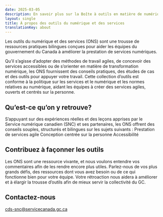 ```yaml
---
date: 2025-03-05
description: En savoir plus sur la Boîte à outils en matière de numérique et de services et sa mission d'autonomisation de la transformation numérique dans le secteur public.
layout: single
title: À propos des outils du numérique et des services
translationKey: about
---
```

Les outils du numérique et des services (ONS) sont une trousse de ressources pratiques bilingues conçues pour aider les équipes du gouvernement du Canada à améliorer la prestation de services numériques.

Qu’il s’agisse d’adopter des méthodes de travail agiles, de concevoir des services accessibles ou de s’orienter en matière de transformation numérique, les ONS fournissent des conseils pratiques, des études de cas et des outils pour appuyer votre travail. Cette collection d’outils est conforme à la politique sur les services et le numérique et les normes relatives au numérique, aidant les équipes à créer des services agiles, ouverts et centrés sur la personne.

## Qu’est-ce qu’on y retrouve?

S’appuyant sur des expériences réelles et des leçons apprises par le Service numérique canadien (SNC) et ses partenaires, les ONS offrent des conseils souples, structurés et bilingues sur les sujets suivants&nbsp;:
 Prestation de services agile
Conception centrée sur la personne
Accessibilité

## Contribuez à façonner les outils

Les ONS sont une ressource vivante, et nous voulons entendre vos commentaires afin de les rendre encore plus utiles. Parlez-nous de vos plus grands défis, des ressources dont vous avez besoin ou de ce qui fonctionne bien pour votre équipe. Votre rétroaction nous aidera à améliorer et à élargir la trousse d’outils afin de mieux servir la collectivité du GC.

## Contactez-nous
[cds-snc@servicecanada.gc.ca](cds-snc@servicecanada.gc.ca)